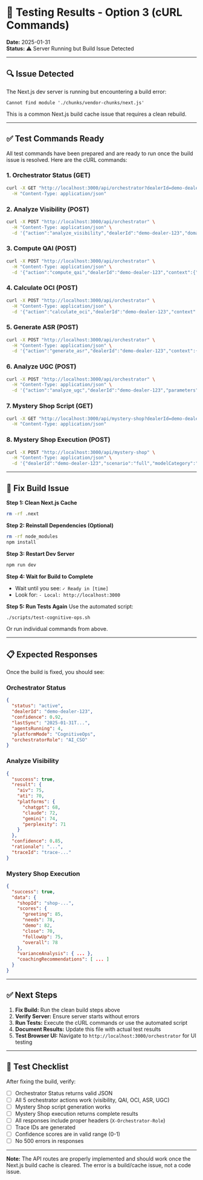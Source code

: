 # 🧪 Testing Results - Option 3 (cURL Commands)

**Date:** 2025-01-31  
**Status:** ⚠️ Server Running but Build Issue Detected

---

## 🔍 Issue Detected

The Next.js dev server is running but encountering a build error:
```
Cannot find module './chunks/vendor-chunks/next.js'
```

This is a common Next.js build cache issue that requires a clean rebuild.

---

## ✅ Test Commands Ready

All test commands have been prepared and are ready to run once the build issue is resolved. Here are the cURL commands:

### 1. Orchestrator Status (GET)
```bash
curl -X GET "http://localhost:3000/api/orchestrator?dealerId=demo-dealer-123" \
  -H "Content-Type: application/json"
```

### 2. Analyze Visibility (POST)
```bash
curl -X POST "http://localhost:3000/api/orchestrator" \
  -H "Content-Type: application/json" \
  -d '{"action":"analyze_visibility","dealerId":"demo-dealer-123","domain":"terryreidhyundai.com"}'
```

### 3. Compute QAI (POST)
```bash
curl -X POST "http://localhost:3000/api/orchestrator" \
  -H "Content-Type: application/json" \
  -d '{"action":"compute_qai","dealerId":"demo-dealer-123","context":{"currentScore":75}}'
```

### 4. Calculate OCI (POST)
```bash
curl -X POST "http://localhost:3000/api/orchestrator" \
  -H "Content-Type: application/json" \
  -d '{"action":"calculate_oci","dealerId":"demo-dealer-123","context":{"monthlySales":100000,"visibility":65}}'
```

### 5. Generate ASR (POST)
```bash
curl -X POST "http://localhost:3000/api/orchestrator" \
  -H "Content-Type: application/json" \
  -d '{"action":"generate_asr","dealerId":"demo-dealer-123","context":{"scores":{"aiv":70,"qai":75}}}'
```

### 6. Analyze UGC (POST)
```bash
curl -X POST "http://localhost:3000/api/orchestrator" \
  -H "Content-Type: application/json" \
  -d '{"action":"analyze_ugc","dealerId":"demo-dealer-123","parameters":{"platforms":["google","yelp"]}}'
```

### 7. Mystery Shop Script (GET)
```bash
curl -X GET "http://localhost:3000/api/mystery-shop?dealerId=demo-dealer-123&scenario=full" \
  -H "Content-Type: application/json"
```

### 8. Mystery Shop Execution (POST)
```bash
curl -X POST "http://localhost:3000/api/mystery-shop" \
  -H "Content-Type: application/json" \
  -d '{"dealerId":"demo-dealer-123","scenario":"full","modelCategory":"luxury","storePersona":"high-volume"}'
```

---

## 🔧 Fix Build Issue

**Step 1: Clean Next.js Cache**
```bash
rm -rf .next
```

**Step 2: Reinstall Dependencies (Optional)**
```bash
rm -rf node_modules
npm install
```

**Step 3: Restart Dev Server**
```bash
npm run dev
```

**Step 4: Wait for Build to Complete**
- Wait until you see: `✓ Ready in [time]`
- Look for: `- Local: http://localhost:3000`

**Step 5: Run Tests Again**
Use the automated script:
```bash
./scripts/test-cognitive-ops.sh
```

Or run individual commands from above.

---

## 📋 Expected Responses

Once the build is fixed, you should see:

### Orchestrator Status
```json
{
  "status": "active",
  "dealerId": "demo-dealer-123",
  "confidence": 0.92,
  "lastSync": "2025-01-31T...",
  "agentsRunning": 4,
  "platformMode": "CognitiveOps",
  "orchestratorRole": "AI_CSO"
}
```

### Analyze Visibility
```json
{
  "success": true,
  "result": {
    "aiv": 75,
    "ati": 70,
    "platforms": {
      "chatgpt": 68,
      "claude": 72,
      "gemini": 74,
      "perplexity": 71
    }
  },
  "confidence": 0.85,
  "rationale": "...",
  "traceId": "trace-..."
}
```

### Mystery Shop Execution
```json
{
  "success": true,
  "data": {
    "shopId": "shop-...",
    "scores": {
      "greeting": 85,
      "needs": 78,
      "demo": 82,
      "close": 70,
      "followUp": 75,
      "overall": 78
    },
    "varianceAnalysis": { ... },
    "coachingRecommendations": [ ... ]
  }
}
```

---

## ✅ Next Steps

1. **Fix Build:** Run the clean build steps above
2. **Verify Server:** Ensure server starts without errors
3. **Run Tests:** Execute the cURL commands or use the automated script
4. **Document Results:** Update this file with actual test results
5. **Test Browser UI:** Navigate to `http://localhost:3000/orchestrator` for UI testing

---

## 📝 Test Checklist

After fixing the build, verify:

- [ ] Orchestrator Status returns valid JSON
- [ ] All 5 orchestrator actions work (visibility, QAI, OCI, ASR, UGC)
- [ ] Mystery Shop script generation works
- [ ] Mystery Shop execution returns complete results
- [ ] All responses include proper headers (`X-Orchestrator-Role`)
- [ ] Trace IDs are generated
- [ ] Confidence scores are in valid range (0-1)
- [ ] No 500 errors in responses

---

**Note:** The API routes are properly implemented and should work once the Next.js build cache is cleared. The error is a build/cache issue, not a code issue.

